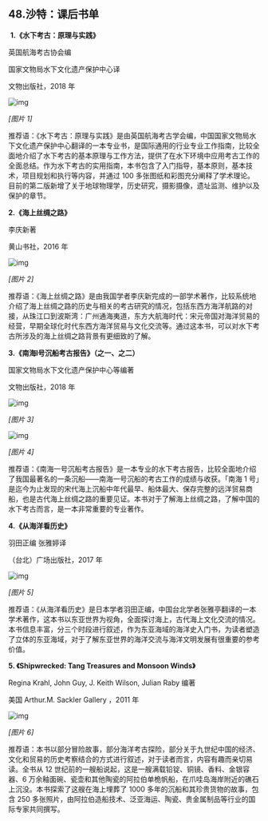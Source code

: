 ## 48.沙特：课后书单
 **1.《水下考古：原理与实践》**


英国航海考古协会编


国家文物局水下文化遗产保护中心译


文物出版社，2018 年


![img](https://pic1.zhimg.com/v2-d6a7e2841a46441c3f941dcf3e16f9a4.webp)

*[图片 1]* 


推荐语：《水下考古：原理与实践》是由英国航海考古学会编，中国国家文物局水下文化遗产保护中心翻译的一本专业书，是国际通用的行业专业工作指南，比较全面地介绍了水下考古的基本原理与工作方法，提供了在水下环境中应用考古工作的全面总结。作为水下考古的实用指南，本书包含了入门指导，基本原则，基本技术，项目规划和执行等内容，并通过 100 多张图纸和彩图充分阐释了学术理论。目前的第二版新增了关于地球物理学，历史研究，摄影摄像，遗址监测、维护以及保护的章节。


**2.《海上丝绸之路》**


李庆新著


黄山书社，2016 年


![img](https://pic2.zhimg.com/v2-58396c7fc4eb7516582e18b93d6c3126.webp)

*[图片 2]* 


推荐语：《海上丝绸之路》是由我国学者李庆新完成的一部学术著作，比较系统地介绍了海上丝绸之路的历史与相关的考古研究的情况，包括东西方海洋航路的对接，从珠江口到波斯湾：广州通海夷道，东方大航海时代：宋元帝国对海洋贸易的经营，早期全球化时代东西方海洋贸易与文化交流等。通过这本书，可以对水下考古所涉及的海上丝绸之路背景有更细致的了解。


**3.《南海Ⅰ号沉船考古报告》（之一、之二）**


国家文物局水下文化遗产保护中心等编著


文物出版社，2018 年


![img](https://pic3.zhimg.com/v2-0fba3b513d2c618ce03bfb26d0a08164.webp)

*[图片 3]* 


![img](https://pic3.zhimg.com/v2-f6635eae3ca0654ad8c8a501d2833081.webp)

*[图片 4]* 


推荐语：《南海一号沉船考古报告》是一本专业的水下考古报告，比较全面地介绍了我国最著名的一条沉船——南海一号沉船的考古工作的成绩与收获。「南海 1 号」是迄今为止发现的宋代海上沉船中年代最早、船体最大、保存完整的远洋贸易商船，也是古代海上丝绸之路的重要见证。本书对于了解海上丝绸之路，了解中国的水下考古而言，是一本非常重要的专业著作。


**4.《从海洋看历史》**


羽田正编 张雅婷译


（台北）广场出版社，2017 年


![img](https://pic2.zhimg.com/v2-4bef993f790290e417469e90195a131e.webp)

*[图片 5]* 


推荐语：《从海洋看历史》是日本学者羽田正编，中国台北学者张雅亭翻译的一本学术著作，这本书以东亚世界为视角，全面探讨海上，古代海上文化交流的情况。本书信息丰富，分三个时段进行叙述，作为东亚海域的海洋史入门书，为读者塑造了立体的东亚海域，对于了解东亚世界的海洋交流与海洋文明发展有很重要的参考价值。


**5. 《Shipwrecked: Tang Treasures and Monsoon Winds》**


Regina Krahl, John Guy, J. Keith Wilson, Julian Raby 编著


美国 Arthur.M. Sackler Gallery ，2011 年


![img](https://pic4.zhimg.com/v2-633c25ab75bf560988c3a3fd6d93309a.webp)

*[图片 6]* 


推荐语：本书以部分冒险故事，部分海洋考古探险，部分关于九世纪中国的经济、文化和贸易的历史考察结合的方式进行叙述，对于读者而言，内容有趣而亲切易读。全书从 12 世纪前的一艘船说起，这是一艘满载铅锭、铜镜、香料、金银容器、6 万余釉面碗、瓷壶和其他陶瓷的阿拉伯单桅帆船，在爪哇岛海岸附近的礁石上沉没。本书探索了这艘在海上埋葬了 1000 多年的沉船和其珍贵货物的故事，包含 250 多张照片，由阿拉伯造船技术、泛亚海运、陶瓷、贵金属制品等行业的国际专家共同撰写。

